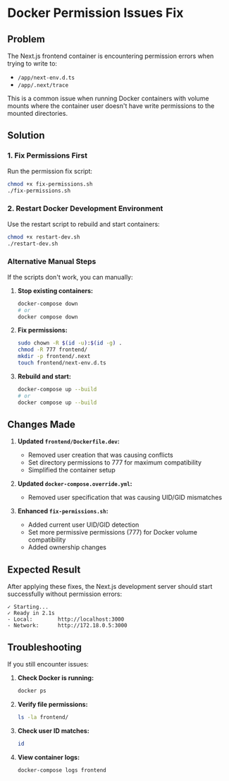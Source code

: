 # Docker Permission Issues Fix

## Problem
The Next.js frontend container is encountering permission errors when trying to write to:
- `/app/next-env.d.ts`
- `/app/.next/trace`

This is a common issue when running Docker containers with volume mounts where the container user doesn't have write permissions to the mounted directories.

## Solution

### 1. Fix Permissions First
Run the permission fix script:
```bash
chmod +x fix-permissions.sh
./fix-permissions.sh
```

### 2. Restart Docker Development Environment
Use the restart script to rebuild and start containers:
```bash
chmod +x restart-dev.sh
./restart-dev.sh
```

### Alternative Manual Steps

If the scripts don't work, you can manually:

1. **Stop existing containers:**
   ```bash
   docker-compose down
   # or
   docker compose down
   ```

2. **Fix permissions:**
   ```bash
   sudo chown -R $(id -u):$(id -g) .
   chmod -R 777 frontend/
   mkdir -p frontend/.next
   touch frontend/next-env.d.ts
   ```

3. **Rebuild and start:**
   ```bash
   docker-compose up --build
   # or
   docker compose up --build
   ```

## Changes Made

1. **Updated `frontend/Dockerfile.dev`:**
   - Removed user creation that was causing conflicts
   - Set directory permissions to 777 for maximum compatibility
   - Simplified the container setup

2. **Updated `docker-compose.override.yml`:**
   - Removed user specification that was causing UID/GID mismatches

3. **Enhanced `fix-permissions.sh`:**
   - Added current user UID/GID detection
   - Set more permissive permissions (777) for Docker volume compatibility
   - Added ownership changes

## Expected Result

After applying these fixes, the Next.js development server should start successfully without permission errors:

```
✓ Starting...
✓ Ready in 2.1s
- Local:        http://localhost:3000
- Network:      http://172.18.0.5:3000
```

## Troubleshooting

If you still encounter issues:

1. **Check Docker is running:**
   ```bash
   docker ps
   ```

2. **Verify file permissions:**
   ```bash
   ls -la frontend/
   ```

3. **Check user ID matches:**
   ```bash
   id
   ```

4. **View container logs:**
   ```bash
   docker-compose logs frontend
   ```